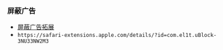 ### 屏蔽广告
* [屏蔽广告拓展](https://safari-extensions.apple.com/details/?id=com.el1t.uBlock-3NU33NW2M3)
* `https://safari-extensions.apple.com/details/?id=com.el1t.uBlock-3NU33NW2M3`